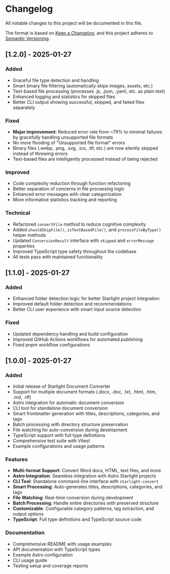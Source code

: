 # Changelog

All notable changes to this project will be documented in this file.

The format is based on [Keep a Changelog](https://keepachangelog.com/en/1.0.0/),
and this project adheres to [Semantic Versioning](https://semver.org/spec/v2.0.0.html).

## [1.2.0] - 2025-01-27

### Added
- Graceful file type detection and handling
- Smart binary file filtering (automatically skips images, assets, etc.)
- Text-based file processing (processes .js, .json, .yaml, etc. as plain text)
- Enhanced logging and statistics for skipped files
- Better CLI output showing successful, skipped, and failed files separately

### Fixed
- **Major improvement**: Reduced error rate from ~79% to minimal failures by gracefully handling unsupported file formats
- No more flooding of "Unsupported file format" errors
- Binary files (.webp, .png, .svg, .ico, .ttf, etc.) are now silently skipped instead of throwing errors
- Text-based files are intelligently processed instead of being rejected

### Improved
- Code complexity reduction through function refactoring
- Better separation of concerns in file processing logic
- Enhanced error messages with clear categorization
- More informative statistics tracking and reporting

### Technical
- Refactored `convertFile` method to reduce cognitive complexity
- Added `shouldSkipFile()`, `isTextBasedFile()`, and `processFileByType()` helper methods
- Updated `ConversionResult` interface with `skipped` and `errorMessage` properties
- Improved TypeScript type safety throughout the codebase
- All tests pass with maintained functionality

## [1.1.0] - 2025-01-27

### Added
- Enhanced folder detection logic for better Starlight project integration
- Improved default folder detection and recommendations
- Better CLI user experience with smart input source detection

### Fixed
- Updated dependency handling and build configuration
- Improved GitHub Actions workflows for automated publishing
- Fixed pnpm workflow configurations

## [1.0.0] - 2025-01-27

### Added
- Initial release of Starlight Document Converter
- Support for multiple document formats (.docx, .doc, .txt, .html, .htm, .md, .rtf)
- Astro integration for automatic document conversion
- CLI tool for standalone document conversion
- Smart frontmatter generation with titles, descriptions, categories, and tags
- Batch processing with directory structure preservation
- File watching for auto-conversion during development
- TypeScript support with full type definitions
- Comprehensive test suite with Vitest
- Example configurations and usage patterns

### Features
- **Multi-format Support**: Convert Word docs, HTML, text files, and more
- **Astro Integration**: Seamless integration with Astro Starlight projects
- **CLI Tool**: Standalone command-line interface with `starlight-convert`
- **Smart Processing**: Auto-generates titles, descriptions, categories, and tags
- **File Watching**: Real-time conversion during development
- **Batch Processing**: Handle entire directories with preserved structure
- **Customizable**: Configurable category patterns, tag extraction, and output options
- **TypeScript**: Full type definitions and TypeScript source code

### Documentation
- Comprehensive README with usage examples
- API documentation with TypeScript types
- Example Astro configuration
- CLI usage guide
- Testing setup and coverage reports